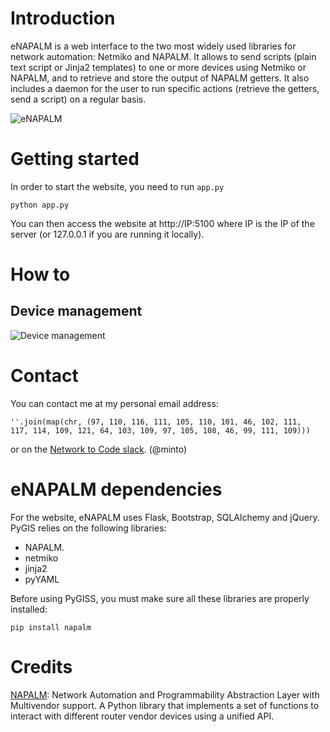 # Introduction

eNAPALM is a web interface to the two most widely used libraries for network automation: Netmiko and NAPALM.
It allows to send scripts (plain text script or Jinja2 templates) to one or more devices using Netmiko or NAPALM, and to retrieve and store the output of NAPALM getters.
It also includes a daemon for the user to run specific actions (retrieve the getters, send a script) on a regular basis.

![eNAPALM](https://github.com/afourmy/e-napalm/blob/master/readme/napalm_configuration.png)

# Getting started

In order to start the website, you need to run `app.py`
```
python app.py
```

You can then access the website at http://IP:5100 where IP is the IP of the server (or 127.0.0.1 if you are running it locally).

# How to

## Device management

![Device management](https://github.com/afourmy/e-napalm/blob/master/readme/manage_devices.png)

# Contact

You can contact me at my personal email address:
```
''.join(map(chr, (97, 110, 116, 111, 105, 110, 101, 46, 102, 111, 
117, 114, 109, 121, 64, 103, 109, 97, 105, 108, 46, 99, 111, 109)))
```

or on the [Network to Code slack](http://networktocode.herokuapp.com "Network to Code slack"). (@minto)

# eNAPALM dependencies

For the website, eNAPALM uses Flask, Bootstrap, SQLAlchemy and jQuery.
PyGIS relies on the following libraries:

* NAPALM.
* netmiko
* jinja2
* pyYAML


Before using PyGISS, you must make sure all these libraries are properly installed:

```
pip install napalm
```

# Credits

[NAPALM](https://github.com/napalm-automation): Network Automation and Programmability Abstraction Layer with Multivendor support. A Python library that implements a set of functions to interact with different router vendor devices using a unified API.
